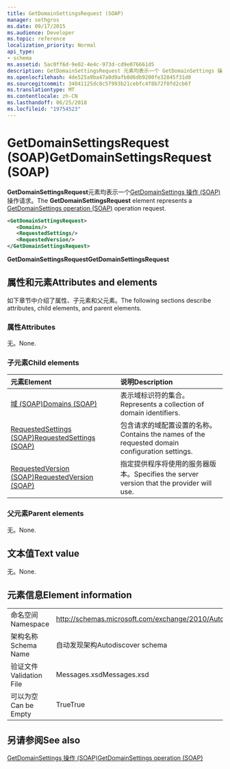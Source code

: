 ```yaml
---
title: GetDomainSettingsRequest (SOAP)
manager: sethgros
ms.date: 09/17/2015
ms.audience: Developer
ms.topic: reference
localization_priority: Normal
api_type:
- schema
ms.assetid: 5ac0ff6d-9e02-4e4c-973d-cd9e076661d5
description: GetDomainSettingsRequest 元素均表示一个 GetDomainSettings 操作 (SOAP) 操作请求。
ms.openlocfilehash: 4de525a9ba47a0d9afb0d6db9200fe32845f31d0
ms.sourcegitcommit: 34041125dc8c5f993b21cebfc4f8b72f0fd2cb6f
ms.translationtype: MT
ms.contentlocale: zh-CN
ms.lasthandoff: 06/25/2018
ms.locfileid: "19754523"
---
```

# <a name="getdomainsettingsrequest-soap"></a><span data-ttu-id="7c18b-103">GetDomainSettingsRequest (SOAP)</span><span class="sxs-lookup"><span data-stu-id="7c18b-103">GetDomainSettingsRequest (SOAP)</span></span>

<span data-ttu-id="7c18b-104">**GetDomainSettingsRequest**元素均表示一个[GetDomainSettings 操作 (SOAP)](getdomainsettings-operation-soap.md)操作请求。</span><span class="sxs-lookup"><span data-stu-id="7c18b-104">The **GetDomainSettingsRequest** element represents a [GetDomainSettings operation (SOAP)](getdomainsettings-operation-soap.md) operation request.</span></span> 
  
```XML
<GetDomainSettingsRequest>
   <Domains/>
   <RequestedSettings/>
   <RequestedVersion/>
</GetDomainSettingsRequest>
```

 <span data-ttu-id="7c18b-105">**GetDomainSettingsRequest**</span><span class="sxs-lookup"><span data-stu-id="7c18b-105">**GetDomainSettingsRequest**</span></span>
## <a name="attributes-and-elements"></a><span data-ttu-id="7c18b-106">属性和元素</span><span class="sxs-lookup"><span data-stu-id="7c18b-106">Attributes and elements</span></span>

<span data-ttu-id="7c18b-107">如下章节中介绍了属性、子元素和父元素。</span><span class="sxs-lookup"><span data-stu-id="7c18b-107">The following sections describe attributes, child elements, and parent elements.</span></span>
  
### <a name="attributes"></a><span data-ttu-id="7c18b-108">属性</span><span class="sxs-lookup"><span data-stu-id="7c18b-108">Attributes</span></span>

<span data-ttu-id="7c18b-109">无。</span><span class="sxs-lookup"><span data-stu-id="7c18b-109">None.</span></span>
  
### <a name="child-elements"></a><span data-ttu-id="7c18b-110">子元素</span><span class="sxs-lookup"><span data-stu-id="7c18b-110">Child elements</span></span>

|<span data-ttu-id="7c18b-111">**元素**</span><span class="sxs-lookup"><span data-stu-id="7c18b-111">**Element**</span></span>|<span data-ttu-id="7c18b-112">**说明**</span><span class="sxs-lookup"><span data-stu-id="7c18b-112">**Description**</span></span>|
|:-----|:-----|
|[<span data-ttu-id="7c18b-113">域 (SOAP)</span><span class="sxs-lookup"><span data-stu-id="7c18b-113">Domains (SOAP)</span></span>](domains-soap.md) <br/> |<span data-ttu-id="7c18b-114">表示域标识符的集合。</span><span class="sxs-lookup"><span data-stu-id="7c18b-114">Represents a collection of domain identifiers.</span></span>  <br/> |
|[<span data-ttu-id="7c18b-115">RequestedSettings (SOAP)</span><span class="sxs-lookup"><span data-stu-id="7c18b-115">RequestedSettings (SOAP)</span></span>](requestedsettings-soap.md) <br/> |<span data-ttu-id="7c18b-116">包含请求的域配置设置的名称。</span><span class="sxs-lookup"><span data-stu-id="7c18b-116">Contains the names of the requested domain configuration settings.</span></span>  <br/> |
|[<span data-ttu-id="7c18b-117">RequestedVersion (SOAP)</span><span class="sxs-lookup"><span data-stu-id="7c18b-117">RequestedVersion (SOAP)</span></span>](requestedversion-soap.md) <br/> |<span data-ttu-id="7c18b-118">指定提供程序将使用的服务器版本。</span><span class="sxs-lookup"><span data-stu-id="7c18b-118">Specifies the server version that the provider will use.</span></span>  <br/> |
   
### <a name="parent-elements"></a><span data-ttu-id="7c18b-119">父元素</span><span class="sxs-lookup"><span data-stu-id="7c18b-119">Parent elements</span></span>

<span data-ttu-id="7c18b-120">无。</span><span class="sxs-lookup"><span data-stu-id="7c18b-120">None.</span></span>
  
## <a name="text-value"></a><span data-ttu-id="7c18b-121">文本值</span><span class="sxs-lookup"><span data-stu-id="7c18b-121">Text value</span></span>

<span data-ttu-id="7c18b-122">无。</span><span class="sxs-lookup"><span data-stu-id="7c18b-122">None.</span></span>
  
## <a name="element-information"></a><span data-ttu-id="7c18b-123">元素信息</span><span class="sxs-lookup"><span data-stu-id="7c18b-123">Element information</span></span>

|||
|:-----|:-----|
|<span data-ttu-id="7c18b-124">命名空间</span><span class="sxs-lookup"><span data-stu-id="7c18b-124">Namespace</span></span>  <br/> |http://schemas.microsoft.com/exchange/2010/Autodiscover  <br/> |
|<span data-ttu-id="7c18b-125">架构名称</span><span class="sxs-lookup"><span data-stu-id="7c18b-125">Schema Name</span></span>  <br/> |<span data-ttu-id="7c18b-126">自动发现架构</span><span class="sxs-lookup"><span data-stu-id="7c18b-126">Autodiscover schema</span></span>  <br/> |
|<span data-ttu-id="7c18b-127">验证文件</span><span class="sxs-lookup"><span data-stu-id="7c18b-127">Validation File</span></span>  <br/> |<span data-ttu-id="7c18b-128">Messages.xsd</span><span class="sxs-lookup"><span data-stu-id="7c18b-128">Messages.xsd</span></span>  <br/> |
|<span data-ttu-id="7c18b-129">可以为空</span><span class="sxs-lookup"><span data-stu-id="7c18b-129">Can be Empty</span></span>  <br/> |<span data-ttu-id="7c18b-130">True</span><span class="sxs-lookup"><span data-stu-id="7c18b-130">True</span></span>  <br/> |
   
## <a name="see-also"></a><span data-ttu-id="7c18b-131">另请参阅</span><span class="sxs-lookup"><span data-stu-id="7c18b-131">See also</span></span>



[<span data-ttu-id="7c18b-132">GetDomainSettings 操作 (SOAP)</span><span class="sxs-lookup"><span data-stu-id="7c18b-132">GetDomainSettings operation (SOAP)</span></span>](getdomainsettings-operation-soap.md)


